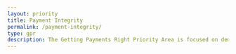 ```yaml
---
layout: priority
title: Payment Integrity
permalink: /payment-integrity/
type: gpr
description: The Getting Payments Right Priority Area is focused on demonstrating stewardship of taxpayer dollars by reducing monetary loss and making payments correctly the first time.
---
```


